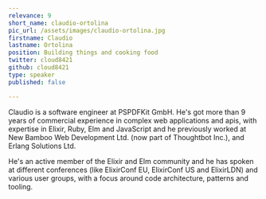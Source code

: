 ```yaml
---
relevance: 9
short_name: claudio-ortolina
pic_url: /assets/images/claudio-ortolina.jpg
firstname: Claudio
lastname: Ortolina
position: Building things and cooking food
twitter: cloud8421
github: cloud8421
type: speaker
published: false

---
```

<p>Claudio is a software engineer at PSPDFKit GmbH. He's got more than 9 years of commercial experience in complex web applications and apis, with expertise in Elixir, Ruby, Elm and JavaScript and he previously worked at New Bamboo Web Development Ltd. (now part of Thoughtbot Inc.), and Erlang Solutions Ltd.

He's an active member of the Elixir and Elm community and he has spoken at different conferences (like ElixirConf EU, ElixirConf US and ElixirLDN) and various user groups, with a focus around code architecture, patterns and tooling. </p>

